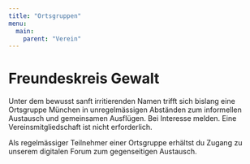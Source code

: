 ```yaml
---
title: "Ortsgruppen"
menu:
  main:
    parent: "Verein"
---
```


# Freundeskreis Gewalt

Unter dem bewusst sanft irritierenden Namen trifft sich bislang eine Ortsgruppe München in unregelmässigen Abständen zum informellen Austausch und gemeinsamen Ausflügen. Bei Interesse melden. Eine Vereinsmitgliedschaft ist nicht erforderlich.

Als regelmässiger Teilnehmer einer Ortsgruppe erhältst du Zugang zu unserem digitalen Forum zum gegenseitigen Austausch.